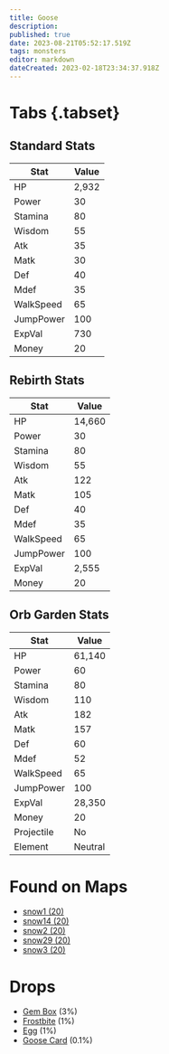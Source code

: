 ```yaml
---
title: Goose
description: 
published: true
date: 2023-08-21T05:52:17.519Z
tags: monsters
editor: markdown
dateCreated: 2023-02-18T23:34:37.918Z
---
```


# Tabs {.tabset}

## Standard Stats

|Stat|Value|
|-|-|
|HP|2,932|
|Power|30|
|Stamina|80|
|Wisdom|55|
|Atk|35|
|Matk|30|
|Def|40|
|Mdef|35|
|WalkSpeed|65|
|JumpPower|100|
|ExpVal|730|
|Money|20|
## Rebirth Stats

|Stat|Value|
|-|-|
|HP|14,660|
|Power|30|
|Stamina|80|
|Wisdom|55|
|Atk|122|
|Matk|105|
|Def|40|
|Mdef|35|
|WalkSpeed|65|
|JumpPower|100|
|ExpVal|2,555|
|Money|20|
## Orb Garden Stats

|Stat|Value|
|-|-|
|HP|61,140|
|Power|60|
|Stamina|80|
|Wisdom|110|
|Atk|182|
|Matk|157|
|Def|60|
|Mdef|52|
|WalkSpeed|65|
|JumpPower|100|
|ExpVal|28,350|
|Money|20|
|Projectile|No|
|Element|Neutral|

# Found on Maps
 * [snow1 (20)](/maps/snow1)
 * [snow14 (20)](/maps/snow14)
 * [snow2 (20)](/maps/snow2)
 * [snow29 (20)](/maps/snow29)
 * [snow3 (20)](/maps/snow3)

# Drops
 * [Gem Box](/items/gem-box) (3%)
 * [Frostbite](/items/frostbite) (1%)
 * [Egg](/items/egg) (1%)
 * [Goose Card](/items/goose-card) (0.1%)
